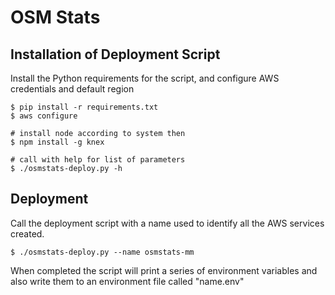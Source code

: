 # OSM Stats

## Installation of Deployment Script

Install the Python requirements for the script, and configure AWS credentials and default region

```
$ pip install -r requirements.txt
$ aws configure

# install node according to system then
$ npm install -g knex

# call with help for list of parameters
$ ./osmstats-deploy.py -h
```

## Deployment

Call the deployment script with a name used to identify all the AWS services created.

```
$ ./osmstats-deploy.py --name osmstats-mm
```

When completed the script will print a series of environment variables and also write them to an environment file called "name.env"


